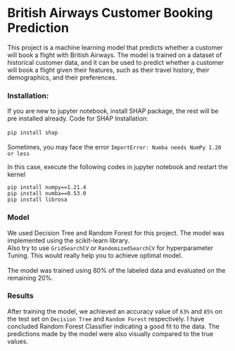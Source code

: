 # British Airways Customer Booking Prediction
This project is a machine learning model that predicts whether a customer will book a flight with British Airways. The model is trained on a dataset of historical customer data, and it can be used to predict whether a customer will book a flight given their features, such as their travel history, their demographics, and their preferences.

### Installation:
If you are new to jupyter notebook, install SHAP package, the rest will be pre installed already.
Code for SHAP Installation:<br><br>
 `pip install shap`<br><br>
 Sometimes, you may face the error `ImportError: Numba needs NumPy 1.20 or less`<br>
 
 In this case, execute the following codes in jupyter notebook and restart the kernel<br>
 ```
pip install numpy==1.21.4
pip install numba==0.53.0
pip install librosa
```
   
### Model

We used Decision Tree and Random Forest for this project. The model was implemented using the scikit-learn library.<br>
Also try to use `GridSearchCV` or `RandomizedSearchCV` for hyperparameter Tuning. This would really help you to achieve optimal model.<br><br>
The model was trained using 80% of the labeled data and evaluated on the remaining 20%.

### Results

After training the model, we achieved an accuracy value of `63%` and `85%` on the test set on `Decision Tree` and `Random Forest` respectively. I have concluded Random Forest Classifier indicating a good fit to the data. The predictions made by the model were also visually compared to the true values.
